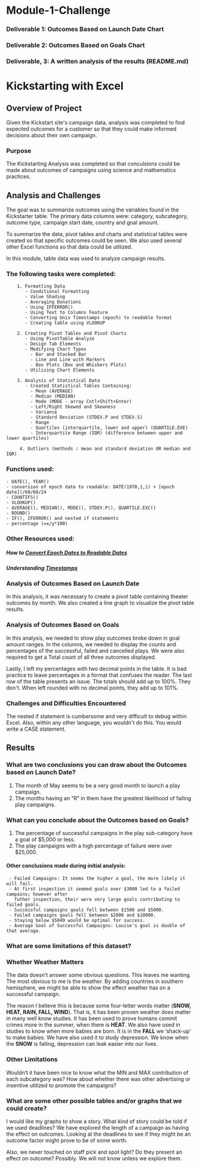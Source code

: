 # Module-1-Challenge
### Deliverable 1: Outcomes Based on Launch Date Chart 
### Deliverable 2: Outcomes Based on Goals Chart 
### Deliverable, 3: A written analysis of the results (README.md)

# Kickstarting with Excel

## Overview of Project
Given the Kickstart site's campaign data, analysis was completed to find 
expected outcomes for a customer so that they could make informed decisions 
about their own campaign.

### Purpose
The Kickstarting Analysis was completed so that conculsions could be made about
outcomes of campaigns using science and mathematics practices. 

## Analysis and Challenges
The goal was to summarize outcomes using the variables found in the Kickstarter table. 
The primary data columns were: category, subcategory, outcome type, campaign start date,
country and goal amount.

To summarize the data, pivot tables and charts and statistical tables were created
so that specific outcomes could be seen. We also used several other Excel functions 
so that data could be utilized. 

In this module, table data was used to analyze campaign results.

### The following tasks were completed:
``` 
    1. Formatting Data
       - Conditional Formatting
       - Value Shading
       - Averaging Donations
       - Using IFFERROR()
       - Using Text to Columns Feature
       - Converting Unix Timestamps (epoch) to readable format
       - Creating table using VLOOKUP

    2. Creating Pivot Tables and Pivot Charts
       - Using PivotTable Analyze
       - Design Tab Elements
       - Modifying Chart Types
         - Bar and Stacked Bar 
         - Line and Line with Markers
         - Box Plots (Box and Whiskers Plots)
       - Utilizing Chart Elements
 
    3. Analysis of Statistical Data
       - Created Statistical Tables Containing: 
         - Mean (AVERAGE)
         - Median (MEDIAN)
         - Mode (MODE - array Cntl+Shift+Enter)
         - Left/Right Skewed and Skewness 
         - Variance
         - Standard Deviation (STDEV.P and STDEV.S)
         - Range 
         - Quartiles (interquartile, lower and upper) (QUARTILE.EXE)
         - Interquartile Range (IQR) (difference between upper and lower quartiles)
 
     4. Outliers (methods : mean and standard deviation OR median and IQR)
```
### Functions used: 
```
- DATE(), YEAR()
- conversion of epoch date to readable: DATE(1970,1,1) + [epoch date])/60/60/24
- COUNTIFS()
- VLOOKUP()
- AVERAGE(), MEDIAN(), MODE(), STDEV.P(), QUARTILE.EXC()
- ROUND()
- IF(), IFERROR() and nested if statements
- percentage (=x/y*100)
```

### Other Resources used:
##### How to [Convert Epoch Dates to Readable Dates](https://www.epochconverter.com/)			
##### Understanding [Timestamps](https://websiteseochecker.com/blog/what-is-timestamp/)			


### Analysis of Outcomes Based on Launch Date
In this analysis, it was necessary to create a pivot table containing theater outcomes by month. 
We also created a line graph to visualize the pivot table results. 
 
### Analysis of Outcomes Based on Goals
In this analysis, we needed to show play outcomes broke down in goal amount ranges. In the columns, 
we needed to display the counts and percentages of the successful, failed and cancelled plays. We 
were also required to get a Total count of all three outcomes displayed.  

Lastly, I left my percentages with two decimal points in the table. It is bad practice to leave 
percentages in a format that confuses the reader. The last row of the table presents an issue. 
The totals should add up to 100%. They don't. When left rounded with no decimal points, they add 
up to 101%. 

### Challenges and Difficulties Encountered
The nested if statement is cumbersome and very difficult to debug within Excel. Also, within any
other language, you wouldn't do this. You would write a CASE statement. 

## Results

### What are two conclusions you can draw about the Outcomes based on Launch Date?
  1) The month of May seems to be a very good month to launch a play campaign. 
  2) The months having an “R” in them have the greatest likelihood of failing play campaigns. 

### What can you conclude about the Outcomes based on Goals?
  1) The percentage of successful campaigns in the play sub-category have a goal of $5,000 or less. 
  2) The play campaigns with a high percentage of failure were over $25,000. 

#### Other conclusions made during initial analysis: 
     - Failed Campaigns: It seems the higher a goal, the more likely it will fail. 
     - At first inspection it seemed goals over $3000 led to a failed campains; however after 
       futher inspection, their were very large goals contributing to failed goals.
     - Successful campaigns goals fell between $1500 and $5000. 
     - Failed campaigns goals fell between $2000 and $10000.
     - Staying below $5049 would be optimal for success.
     - Average Goal of Successful Campaigns: Louise's goal is double of that average.

### What are some limitations of this dataset?

### Whether Weather Matters

The data doesn’t answer some obvious questions. This leaves me wanting. 
The most obvious to me is the weather. By adding countries in southern 
hemisphere, we might be able to show the effect weather has on a 
successful campaign. 

The reason I believe this is because some four-letter words matter 
(**SNOW, HEAT, RAIN, FALL, WIND**). That is, it has been proven 
weather does matter in many well know studies. It has been used to 
prove humans commit crimes more in the summer, when there is **HEAT**. 
We also have used in studies to know when more babies are born. 
It is in the **FALL** we ‘shack-up’ to make babies. We have also 
used it to study depression. We know when the **SNOW** is falling, 
depression can leak easier into our lives.

### Other Limitations

Wouldn’t it have been nice to know what the MIN and MAX contribution 
of each subcategory was? How about whether there was other advertising 
or insentive utilized to promote the campaigns? 

### What are some other possible tables and/or graphs that we could create?

I would like my graphs to show a story. What kind of story could be told 
if we used deadlines? We have explored the length of a campaign as having 
the effect on outcomes. Looking at the deadlines to see if they might be 
an outcome factor might prove to be of some worth.

Also, we never touched on staff pick and spot light? Do they present an 
effect on outcome? Possibly. We will not know unless we explore them.
